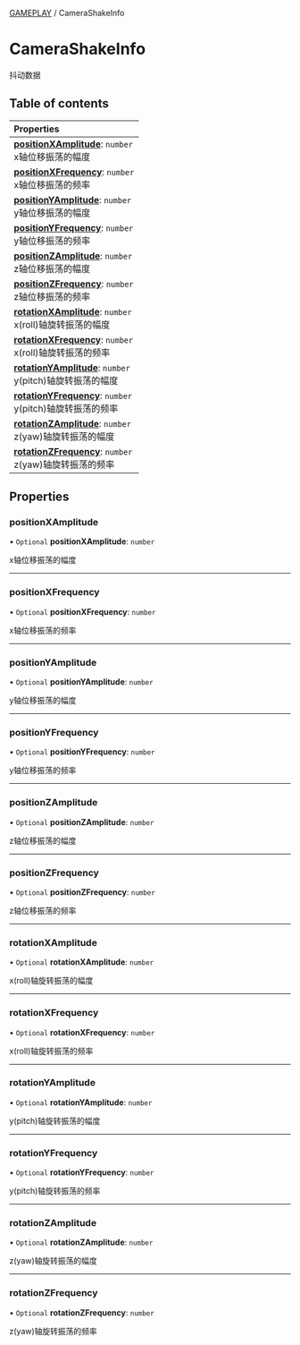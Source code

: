 [GAMEPLAY](../groups/Core.GAMEPLAY.md) / CameraShakeInfo

# CameraShakeInfo <Badge type="tip" text="Interface" /> <Score text="CameraShakeInfo" />

抖动数据

## Table of contents

| Properties |
| :-----|
| **[positionXAmplitude](mw.CameraShakeInfo.md#positionxamplitude)**: `number` <br> x轴位移振荡的幅度|
| **[positionXFrequency](mw.CameraShakeInfo.md#positionxfrequency)**: `number` <br> x轴位移振荡的频率|
| **[positionYAmplitude](mw.CameraShakeInfo.md#positionyamplitude)**: `number` <br> y轴位移振荡的幅度|
| **[positionYFrequency](mw.CameraShakeInfo.md#positionyfrequency)**: `number` <br> y轴位移振荡的频率|
| **[positionZAmplitude](mw.CameraShakeInfo.md#positionzamplitude)**: `number` <br> z轴位移振荡的幅度|
| **[positionZFrequency](mw.CameraShakeInfo.md#positionzfrequency)**: `number` <br> z轴位移振荡的频率|
| **[rotationXAmplitude](mw.CameraShakeInfo.md#rotationxamplitude)**: `number` <br> x(roll)轴旋转振荡的幅度|
| **[rotationXFrequency](mw.CameraShakeInfo.md#rotationxfrequency)**: `number` <br> x(roll)轴旋转振荡的频率|
| **[rotationYAmplitude](mw.CameraShakeInfo.md#rotationyamplitude)**: `number` <br> y(pitch)轴旋转振荡的幅度|
| **[rotationYFrequency](mw.CameraShakeInfo.md#rotationyfrequency)**: `number` <br> y(pitch)轴旋转振荡的频率|
| **[rotationZAmplitude](mw.CameraShakeInfo.md#rotationzamplitude)**: `number` <br> z(yaw)轴旋转振荡的幅度|
| **[rotationZFrequency](mw.CameraShakeInfo.md#rotationzfrequency)**: `number` <br> z(yaw)轴旋转振荡的频率|

## Properties

### positionXAmplitude <Score text="positionXAmplitude" /> 

• `Optional` **positionXAmplitude**: `number`

x轴位移振荡的幅度

___

### positionXFrequency <Score text="positionXFrequency" /> 

• `Optional` **positionXFrequency**: `number`

x轴位移振荡的频率

___

### positionYAmplitude <Score text="positionYAmplitude" /> 

• `Optional` **positionYAmplitude**: `number`

y轴位移振荡的幅度

___

### positionYFrequency <Score text="positionYFrequency" /> 

• `Optional` **positionYFrequency**: `number`

y轴位移振荡的频率

___

### positionZAmplitude <Score text="positionZAmplitude" /> 

• `Optional` **positionZAmplitude**: `number`

z轴位移振荡的幅度

___

### positionZFrequency <Score text="positionZFrequency" /> 

• `Optional` **positionZFrequency**: `number`

z轴位移振荡的频率

___

### rotationXAmplitude <Score text="rotationXAmplitude" /> 

• `Optional` **rotationXAmplitude**: `number`

x(roll)轴旋转振荡的幅度

___

### rotationXFrequency <Score text="rotationXFrequency" /> 

• `Optional` **rotationXFrequency**: `number`

x(roll)轴旋转振荡的频率

___

### rotationYAmplitude <Score text="rotationYAmplitude" /> 

• `Optional` **rotationYAmplitude**: `number`

y(pitch)轴旋转振荡的幅度

___

### rotationYFrequency <Score text="rotationYFrequency" /> 

• `Optional` **rotationYFrequency**: `number`

y(pitch)轴旋转振荡的频率

___

### rotationZAmplitude <Score text="rotationZAmplitude" /> 

• `Optional` **rotationZAmplitude**: `number`

z(yaw)轴旋转振荡的幅度

___

### rotationZFrequency <Score text="rotationZFrequency" /> 

• `Optional` **rotationZFrequency**: `number`

z(yaw)轴旋转振荡的频率

